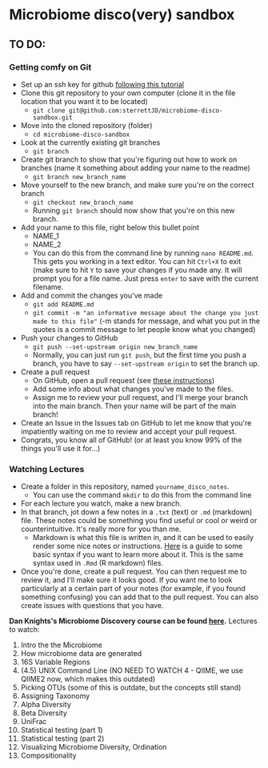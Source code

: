 # Microbiome disco(very) sandbox

## TO DO:
### Getting comfy on Git
- Set up an ssh key for github [following this tutorial](https://docs.github.com/en/authentication/connecting-to-github-with-ssh/generating-a-new-ssh-key-and-adding-it-to-the-ssh-agent)
- Clone this git repository to your own computer (clone it in the file location that you want it to be located)
  - `git clone git@github.com:sterrettJD/microbiome-disco-sandbox.git`
- Move into the cloned repository (folder)
  - `cd microbiome-disco-sandbox`
- Look at the currently existing git branches
  - `git branch` 
- Create git branch to show that you're figuring out how to work on branches (name it something about adding your name to the readme)
  - `git branch new_branch_name`
- Move yourself to the new branch, and make sure you're on the correct branch
  - `git checkout new_branch_name`
  - Running `git branch` should now show that you're on this new branch.
- Add your name to this file, right below this bullet point
  - NAME_1
  - NAME_2
  - You can do this from the command line by running `nano README.md`. This gets you working in a text editor. You can hit `Ctrl+X` to exit (make sure to hit `Y` to save your changes if you made any. It will prompt you for a file name. Just press `enter` to save with the current filename.
- Add and commit the changes you've made
  - `git add README.md`
  - `git commit -m "an informative message about the change you just made to this file"` (-m stands for message, and what you put in the quotes is a commit message to let people know what you changed)
- Push your changes to GitHub
  - `git push --set-upstream origin new_branch_name`
  - Normally, you can just run `git push`, but the first time you push a branch, you have to say `--set-upstream origin` to set the branch up.
- Create a pull request
  - On GitHub, open a pull request (see [these instructions](https://docs.github.com/en/pull-requests/collaborating-with-pull-requests/proposing-changes-to-your-work-with-pull-requests/creating-a-pull-request))
  - Add some info about what changes you've made to the files.
  - Assign me to review your pull request, and I'll merge your branch into the main branch. Then your name will be part of the main branch!
- Create an Issue in the Issues tab on GitHub to let me know that you're impatiently waiting on me to review and accept your pull request.
- Congrats, you know all of GitHub! (or at least you know 99% of the things you'll use it for...)

### Watching Lectures
- Create a folder in this repository, named `yourname_disco_notes`.
  - You can use the command `mkdir` to do this from the command line
- For each lecture you watch, make a new branch.
- In that branch, jot down a few notes in a `.txt` (text) or `.md` (markdown) file. These notes could be something you find useful or cool or weird or counterintuitive. It's really more for you than me.
  - Markdown is what this file is written in, and it can be used to easily render some nice notes or instructions. [Here](https://www.markdownguide.org/basic-syntax/) is a guide to some basic syntax if you want to learn more about it. This is the same syntax used in `.Rmd` (R markdown) files.
- Once you're done, create a pull request. You can then request me to review it, and I'll make sure it looks good. If you want me to look particularly at a certain part of your notes (for example, if you found something confusing) you can add that to the pull request. You can also create issues with questions that you have.

**Dan Knights's Microbiome Discovery course can be found [here](youtube.com/watch?v=htbeJhtFAXw&list=PLOPiWVjg6aTzsA53N19YqJQeZpSCH9QPc).**
Lectures to watch:
1. Intro the the Microbiome
2. How microbiome data are generated
3. 16S Variable Regions
4. (4.5) UNIX Command Line (NO NEED TO WATCH 4 - QIIME, we use QIIME2 now, which makes this outdated)
5. Picking OTUs (some of this is outdate, but the concepts still stand)
6. Assigning Taxonomy
7. Alpha Diversity
8. Beta Diversity
9. UniFrac
10. Statistical testing (part 1)
11. Statistical testing (part 2)
12. Visualizing Microbiome Diversity, Ordination
19. Compositionality


